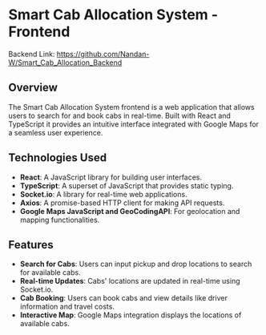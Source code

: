 # Smart Cab Allocation System - Frontend

Backend Link:
https://github.com/Nandan-W/Smart_Cab_Allocation_Backend

## Overview
The Smart Cab Allocation System frontend is a web application that allows users to search for and book cabs in real-time. Built with React and TypeScript it provides an intuitive interface integrated with Google Maps for a seamless user experience.

## Technologies Used
- **React**: A JavaScript library for building user interfaces.
- **TypeScript**: A superset of JavaScript that provides static typing.
- **Socket.io**: A library for real-time web applications.
- **Axios**: A promise-based HTTP client for making API requests.
- **Google Maps JavaScript and GeoCodingAPI**: For geolocation and mapping functionalities.

## Features
- **Search for Cabs**: Users can input pickup and drop locations to search for available cabs.
- **Real-time Updates**: Cabs' locations are updated in real-time using Socket.io.
- **Cab Booking**: Users can book cabs and view details like driver information and travel costs.
- **Interactive Map**: Google Maps integration displays the locations of available cabs.

